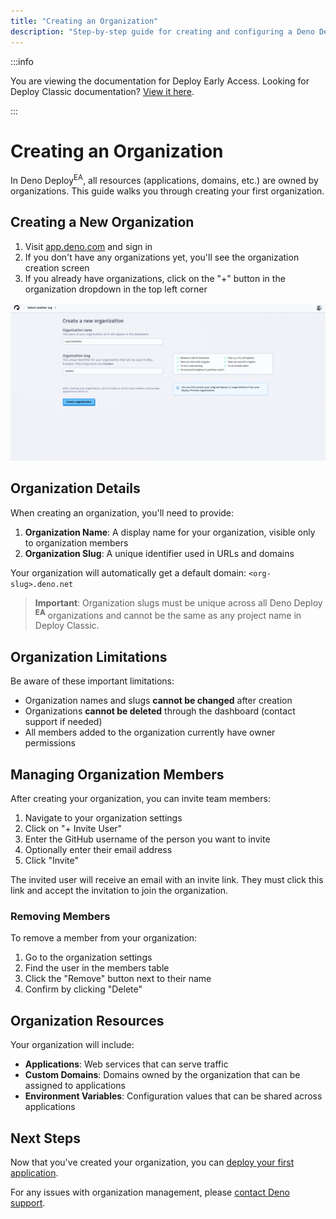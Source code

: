 ```yaml
---
title: "Creating an Organization"
description: "Step-by-step guide for creating and configuring a Deno Deploy Early Access organization, including naming conventions and member management."
---
```


:::info

You are viewing the documentation for Deploy Early Access. Looking for Deploy
Classic documentation? [View it here](/deploy/).

:::

# Creating an Organization

In Deno Deploy<sup>EA</sup>, all resources (applications, domains, etc.) are
owned by organizations. This guide walks you through creating your first
organization.

## Creating a New Organization

1. Visit [app.deno.com](https://app.deno.com) and sign in
2. If you don't have any organizations yet, you'll see the organization creation
   screen
3. If you already have organizations, click on the "+" button in the
   organization dropdown in the top left corner

![The Deno Deploy<sup>EA</sup> organization creation screen.](../images/create_org.png)

## Organization Details

When creating an organization, you'll need to provide:

1. **Organization Name**: A display name for your organization, visible only to
   organization members
2. **Organization Slug**: A unique identifier used in URLs and domains

Your organization will automatically get a default domain: `<org-slug>.deno.net`

> **Important**: Organization slugs must be unique across all Deno Deploy
> <sup>**EA**</sup> organizations and cannot be the same as any project name in
> Deploy Classic.

## Organization Limitations

Be aware of these important limitations:

- Organization names and slugs **cannot be changed** after creation
- Organizations **cannot be deleted** through the dashboard (contact support if
  needed)
- All members added to the organization currently have owner permissions

## Managing Organization Members

After creating your organization, you can invite team members:

1. Navigate to your organization settings
2. Click on "+ Invite User"
3. Enter the GitHub username of the person you want to invite
4. Optionally enter their email address
5. Click "Invite"

The invited user will receive an email with an invite link. They must click this
link and accept the invitation to join the organization.

### Removing Members

To remove a member from your organization:

1. Go to the organization settings
2. Find the user in the members table
3. Click the "Remove" button next to their name
4. Confirm by clicking "Delete"

## Organization Resources

Your organization will include:

- **Applications**: Web services that can serve traffic
- **Custom Domains**: Domains owned by the organization that can be assigned to
  applications
- **Environment Variables**: Configuration values that can be shared across
  applications

## Next Steps

Now that you've created your organization, you can
[deploy your first application](./first-deployment).

For any issues with organization management, please
[contact Deno support](../support).
